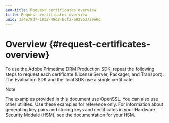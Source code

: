```yaml
---
seo-title: Request certificates overview
title: Request certificates overview
uuid: 3a4e79d7-1832-49d8-bcf2-a029b3729e6d
---
```


# Overview {#request-certificates-overview}

To use the Adobe Primetime DRM Production SDK, repeat the following steps to request each certificate (License Server, Packager, and Transport). The Evaluation SDK and the Trial SDK use a single certificate.

>[!NOTE]
>
>The examples provided in this document use OpenSSL. You can also use other utilities. Use these examples for reference only. For information about generating key pairs and storing keys and certificates in your Hardware Security Module (HSM), see the documentation for your HSM.